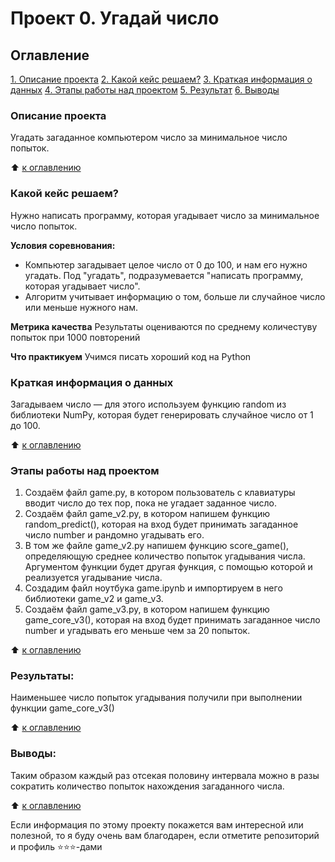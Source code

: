 # Проект 0. Угадай число

## Оглавление
[1. Описание проекта](https://github.com/eka23sokol/sf_data_science/tree/main/project_0/project_0/README.md#Описание-проекта)
[2. Какой кейс решаем?](https://github.com/eka23sokol/sf_data_science/tree/main/project_0/project_0/README.md#Какой-кейс-решаем)
[3. Краткая информация о данных](https://github.com/eka23sokol/sf_data_science/tree/main/project_0/project_0/README.md#Краткая-информация-о-данных)
[4. Этапы работы над проектом](https://github.com/eka23sokol/sf_data_science/tree/main/project_0/project_0/README.md#Этапы-работы-над-проектом)
[5. Результат](https://github.com/eka23sokol/sf_data_science/tree/main/project_0/project_0/README.md#Результат)
[6. Выводы](https://github.com/eka23sokol/sf_data_science/tree/main/project_0/project_0/README.md#Выводы)

### Описание проекта
Угадать загаданное компьютером число за минимальное число попыток.

:arrow_up: [к оглавлению](https://github.com/eka23sokol/sf_data_science/tree/main/project_0/project_0/README.md#Оглавление)

### Какой кейс решаем?
Нужно написать программу, которая угадывает число за минимальное число попыток.

**Условия соревнования:**
- Компьютер загадывает целое число от 0 до 100, и нам его нужно угадать. Под "угадать", подразумевается "написать программу, которая угадывает число".
- Алгоритм учитывает информацию о том, больше ли случайное число или меньше нужного нам.

**Метрика качества**
Результаты оцениваются по среднему количестуву попыток при 1000 повторений

**Что практикуем**
Учимся писать хороший код на Python

### Краткая информация о данных
Загадываем число — для этого используем функцию random из библиотеки NumPy, которая будет генерировать случайное число от 1 до 100.

:arrow_up: [к оглавлению](https://github.com/eka23sokol/sf_data_science/tree/main/project_0/project_0/README.md#Оглавление)

### Этапы работы над проектом 
1. Создаём файл game.py, в котором пользователь с клавиатуры вводит число до тех пор, пока не угадает заданное число.
2. Создаём файл game_v2.py, в котором напишем функцию random_predict(), которая на вход будет принимать загаданное число number и рандомно угадывать его.
3. В том же файле game_v2.py напишем функцию score_game(), определяющую среднее количество попыток угадывания числа. Аргументом функции будет другая функция, с помощью которой и реализуется угадывание числа.
4. Создадим файл ноутбука game.ipynb и импортируем в него библиотеки game_v2 и game_v3.
5. Создаём файл game_v3.py, в котором напишем функцию game_core_v3(), которая на вход будет принимать загаданное число number и угадывать его  меньше чем за 20 попыток.


:arrow_up: [к оглавлению](https://github.com/eka23sokol/sf_data_science/tree/main/project_0/project_0/README.md#Оглавление)


### Результаты:  
Наименьшее число попыток угадывания получили при выполнении функции game_core_v3() 

:arrow_up: [к оглавлению](https://github.com/eka23sokol/sf_data_science/tree/main/project_0/project_0/README.md#Оглавление)


### Выводы:  
Таким образом каждый раз отсекая половину интервала можно в разы сократить количество попыток нахождения загаданного числа.

:arrow_up: [к оглавлению](https://github.com/eka23sokol/sf_data_science/tree/main/project_0/project_0/README.md#Оглавление)


Если информация по этому проекту покажется вам интересной или полезной, то я буду очень вам благодарен, если отметите репозиторий и профиль ⭐️⭐️⭐️-дами